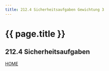 ```yaml
---
title: 212.4 Sicherheitsaufgaben Gewichtung 3
---
```


# {{ page.title }}

## 212.4 Sicherheitsaufgaben

[HOME](./)
